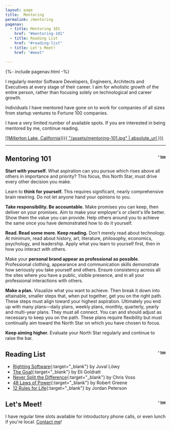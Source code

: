 ```yaml
---
layout: page
title:  Mentoring
permalink: /mentoring
pagenav:
  - title: Mentoring 101
    href: "#mentoring-101"
  - title: Reading List
    href: "#reading-list"
  - title: Let's Meet!
    href: "#meet"

---
```


{%- include pagenav.html -%}

I regularly mentor Software Developers, Engineers, Architects and Executives at every stage of their career. I aim for wholistic growth of the entire person, rather than focusing solely on technological and career growth.

Individuals I have mentored have gone on to work for companies of all sizes from startup ventures to Fortune 100 companies.

I have a very limited number of available spots. If you are interested in being mentored by me, continue reading.

[![Millerton Lake, California]({{ "/assets/mentoring-101.jpg" | absolute_url }})](/assets/mentoring-101.jpg)

<p><hr /></p>

<h2 id="mentoring-101">Mentoring 101 <span style="float: right; vertical-align: center; font-size: .5em">^ <a href="#top">top</a></span></h2>

**Start with yourself.** What aspiration can you pursue which rises above all others in importance and priority? This focus, this North Star, must drive every other decision you make.

Learn to **think for yourself.** This requires significant, nearly comprehensive brain rewiring. Do not let anyone hand your opinions to you.

**Take responsibility. Be accountable.** Make promises you can keep, then deliver on your promises. Aim to make your employer's or client's life better. Show them the value you can provide. Help others around you to achieve the same once you have demonstrated how to do it yourself.

**Read. Read some more. Keep reading.** Don't merely read about technology. At minimum, read about history, art, literature, philosophy, economics, psychology, and leadership. Apply what you learn to yourself first, then in how you interact with others.

Make your **personal brand appear as professional as possible**. Professional clothing, appearance and communication skills demonstrate how seriously you take yourself and others. Ensure consistency across all the sites where you have a public, visible presence, and in all your professional interactions with others.

**Make a plan.** Visualize what you want to achieve. Then break it down into attainable, smaller steps that, when put together, get you on the right path. These steps must align toward your highest aspiration. Ultimately you end up with many plans––daily plans, weekly plans, monthly, quarterly, yearly and multi-year plans. They must all connect. You can and should adjust as necessary to keep you on the path. These plans require flexibility but must continually aim toward the North Star on which you have chosen to focus.

**Keep aiming higher.** Evaluate your North Star regularly and continue to raise the bar.

<h2 id="reading-list">Reading List <span style="float: right; vertical-align: center; font-size: .5em">^ <a href="#top">top</a></span></h2>


* [Righting Software](https://rightingsoftware.org){:target="_blank"} by Juval Löwy
* [The Goal](https://www.amazon.com/Goal-Process-Ongoing-Improvement/dp/0884271951){:target="_blank"} by Eli Goldratt
* [Never Split the Difference](https://info.blackswanltd.com/library){:target="_blank"} by Chris Voss
* [48 Laws of Power](https://www.amazon.com/48-Laws-Power-Robert-Greene/dp/0140280197){:target="_blank"} by Robert Greene
* [12 Rules for Life](https://www.amazon.com/12-Rules-Life-Antidote-Chaos/dp/0141988517){:target="_blank"} by Jordan Peterson

<h2 id="meet">Let's Meet! <span style="float: right; vertical-align: center; font-size: .5em">^ <a href="#top">top</a></span></h2>

I have regular time slots available for introductory phone calls, or even lunch if you're local. [Contact me](/contact)!
